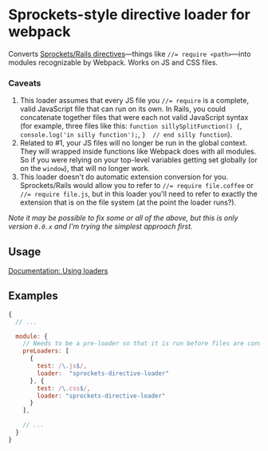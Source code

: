 # Sprockets-style directive loader for webpack

Converts [Sprockets/Rails directives](https://github.com/sstephenson/sprockets#the-directive-processor)—things like `//= require <path>`—into modules recognizable by Webpack. Works on JS and CSS files.

### Caveats

  1. This loader assumes that every JS file you `//= require` is a complete, valid JavaScript file that can run on its own. In Rails, you could concatenate together files that were each not valid JavaScript syntax (for example, three files like this: `function sillySplitFunction() {`, `console.log('in silly function');`, `}  // end silly function`).
  1. Related to \#1, your JS files will no longer be run in the global context. They will wrapped inside functions like Webpack does with all modules. So if you were relying on your top-level variables getting set globally (or on the `window`), that will no longer work.
  2. This loader doesn't do automatic extension conversion for you. Sprockets/Rails would allow you to refer to `//= require file.coffee` or `//= require file.js`, but in this loader you'll need to refer to exactly the extension that is on the file system (at the point the loader runs?).

_Note it may be possible to fix some or all of the above, but this is only version `0.0.x` and I'm trying the simplest approach first._

## Usage

[Documentation: Using loaders](http://webpack.github.io/docs/using-loaders.html)

## Examples

``` javascript
{
  // ...

  module: {
    // Needs to be a pre-loader so that it is run before files are convered to JS
    preLoaders: [
      {
        test: /\.js$/,
        loader:  "sprockets-directive-loader"
      }, {
        test: /\.css$/,
        loader: "sprockets-directive-loader"
      }
    ],

    // ...
  }
}
```
